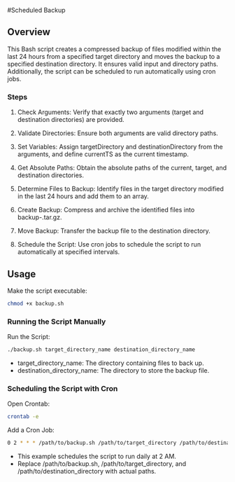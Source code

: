 #Scheduled Backup

## Overview

This Bash script creates a compressed backup of files modified within the last 24 hours from a specified target directory and moves the backup to a specified destination directory. It ensures valid input and directory paths. Additionally, the script can be scheduled to run automatically using cron jobs.

### Steps
1. Check Arguments: Verify that exactly two arguments (target and destination directories) are provided.

2. Validate Directories: Ensure both arguments are valid directory paths.

3. Set Variables: Assign targetDirectory and destinationDirectory from the arguments, and define currentTS as the current timestamp.

4. Get Absolute Paths: Obtain the absolute paths of the current, target, and destination directories.

5. Determine Files to Backup: Identify files in the target directory modified in the last 24 hours and add them to an array.

6. Create Backup: Compress and archive the identified files into backup-<timestamp>.tar.gz.

7. Move Backup: Transfer the backup file to the destination directory.

8. Schedule the Script: Use cron jobs to schedule the script to run automatically at specified intervals.

## Usage

Make the script executable:
```bash
chmod +x backup.sh
```

### Running the Script Manually

Run the Script:
```bash
./backup.sh target_directory_name destination_directory_name
```
- target_directory_name: The directory containing files to back up.
- destination_directory_name: The directory to store the backup file.

### Scheduling the Script with Cron

Open Crontab:
```bash
crontab -e
```

Add a Cron Job:
```bash
0 2 * * * /path/to/backup.sh /path/to/target_directory /path/to/destination_directory
```
- This example schedules the script to run daily at 2 AM.
- Replace /path/to/backup.sh, /path/to/target_directory, and /path/to/destination_directory with actual paths.




